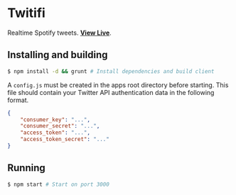 # Twitifi

Realtime Spotify tweets. **[View Live](http://twitifi.bradshaw.io)**.

## Installing and building

```bash
$ npm install -d && grunt # Install dependencies and build client
```

A `config.js` must be created in the apps root directory before starting. This file should contain your Twitter API authentication data in the following format.

```json
{
	"consumer_key": "...",
	"consumer_secret": "...",
	"access_token": "...",
	"access_token_secret": "..."
}
```
## Running

```bash
$ npm start # Start on port 3000
```
